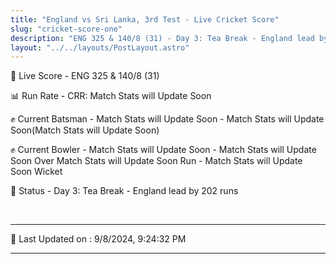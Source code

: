```yaml
---
title: "England vs Sri Lanka, 3rd Test - Live Cricket Score"
slug: "cricket-score-one"
description: "ENG 325 & 140/8 (31) - Day 3: Tea Break - England lead by 202 runs."
layout: "../../layouts/PostLayout.astro"
---
```


🔴 Live Score - ENG 325 & 140/8 (31)  

📊 Run Rate - CRR: Match Stats will Update Soon  

✊ Current Batsman - Match Stats will Update Soon - Match Stats will Update Soon(Match Stats will Update Soon)  

✊ Current Bowler - Match Stats will Update Soon - Match Stats will Update Soon Over Match Stats will Update Soon Run - Match Stats will Update Soon Wicket  

📑 Status - Day 3: Tea Break - England lead by 202 runs

<br />

***

📝 Last Updated on : 9/8/2024, 9:24:32 PM

***


